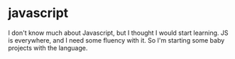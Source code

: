 # javascript

I don't know much about Javascript, but I thought I would start learning.  JS is
everywhere, and I need some fluency with it.  So I'm starting some baby projects
with the language.  
